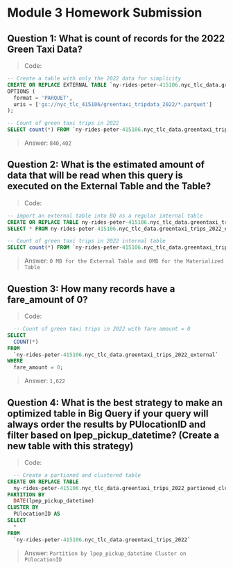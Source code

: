# Module 3 Homework Submission

## Question 1: What is count of records for the 2022 Green Taxi Data?

> Code:
```sql
-- Create a table with only the 2022 data for simplicity
CREATE OR REPLACE EXTERNAL TABLE `ny-rides-peter-415106.nyc_tlc_data.greentaxi_trips_2022_external`
OPTIONS (
  format = 'PARQUET',
  uris = ['gs://nyc_tlc_415106/greentaxi_tripdata_2022/*.parquet']
);

-- Count of green taxi trips in 2022
SELECT count(*) FROM `ny-rides-peter-415106.nyc_tlc_data.greentaxi_trips_2022_external`;
```
> Answer:
`840,402`

## Question 2: What is the estimated amount of data that will be read when this query is executed on the External Table and the Table?

> Code:
```sql
-- import an external table into BQ as a regular internal table
CREATE OR REPLACE TABLE ny-rides-peter-415106.nyc_tlc_data.greentaxi_trips_2022 AS
SELECT * FROM ny-rides-peter-415106.nyc_tlc_data.greentaxi_trips_2022_external;

-- Count of green taxi trips in 2022 internal table
SELECT count(*) FROM `ny-rides-peter-415106.nyc_tlc_data.greentaxi_trips_2022`;
```

> Answer:
`0 MB for the External Table and 0MB for the Materialized Table`


## Question 3: How many records have a fare_amount of 0?

> Code:
```sql
  -- Count of green taxi trips in 2022 with fare amount = 0
SELECT
  COUNT(*)
FROM
  `ny-rides-peter-415106.nyc_tlc_data.greentaxi_trips_2022_external`
WHERE
  fare_amount = 0;
```

> Answer:
`1,622`

## Question 4: What is the best strategy to make an optimized table in Big Query if your query will always order the results by PUlocationID and filter based on lpep_pickup_datetime? (Create a new table with this strategy)

> Code:
```sql
  -- Create a partioned and clustered table
CREATE OR REPLACE TABLE
  ny-rides-peter-415106.nyc_tlc_data.greentaxi_trips_2022_partioned_clustered
PARTITION BY
  DATE(lpep_pickup_datetime)
CLUSTER BY
  PUlocationID AS
SELECT
  *
FROM
  `ny-rides-peter-415106.nyc_tlc_data.greentaxi_trips_2022`
```

> Answer:
`Partition by lpep_pickup_datetime Cluster on PUlocationID`
